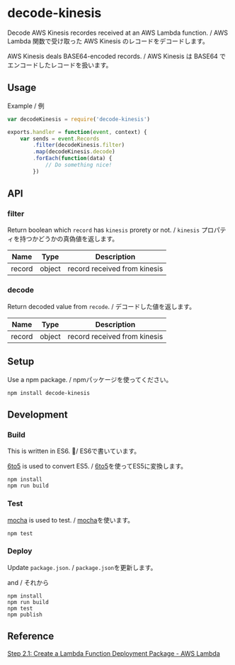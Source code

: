 # decode-kinesis

Decode AWS Kinesis recordes received at an AWS Lambda function. / AWS Lambda 関数で受け取った AWS Kinesis のレコードをデコードします。

AWS Kinesis deals BASE64-encoded records. / AWS Kinesis は BASE64 でエンコードしたレコードを扱います。

## Usage

Example / 例

```js
var decodeKinesis = require('decode-kinesis')

exports.handler = function(event, context) {
    var sends = event.Records
        .filter(decodeKinesis.filter)
        .map(decodeKinesis.decode)
        .forEach(function(data) {
            // Do something nice!
        })
```

## API

### filter

Return boolean which `record` has `kinesis` prorety or not. / `kinesis` プロパティを持つかどうかの真偽値を返します。

Name | Type | Description
--- | --- | ----
record | object | record received from kinesis


### decode

Return decoded value from `recode`. / デコードした値を返します。

Name | Type | Description
--- | --- | ----
record | object | record received from kinesis


## Setup

Use a npm package. / npmパッケージを使ってください。

```
npm install decode-kinesis
```

## Development
### Build

This is written in ES6. / ES6で書いています。

[6to5](https://github.com/6to5/6to5) is used to convert ES5. /
 [6to5](https://github.com/6to5/6to5)を使ってES5に変換します。

 ```
 npm install
 npm run build
 ```

### Test

[mocha](https://github.com/mochajs/mocha) is used to test. / [mocha](https://github.com/mochajs/mocha)を使います。

```
npm test
```

### Deploy
Update `package.json`. / `package.json`を更新します。

and / それから
```
npm install
npm run build
npm test
npm publish
```

## Reference
[Step 2.1: Create a Lambda Function Deployment Package - AWS Lambda](http://docs.aws.amazon.com/ja_jp/lambda/latest/dg/walkthrough-kinesis-events-adminuser-create-test-function-create-function.html)
